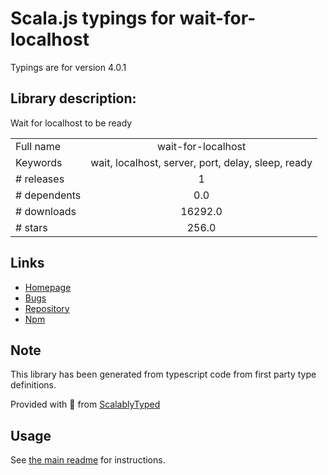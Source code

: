 
# Scala.js typings for wait-for-localhost

Typings are for version 4.0.1

## Library description:
Wait for localhost to be ready

|                    |                 |
| ------------------ | :-------------: |
| Full name          | wait-for-localhost |
| Keywords           | wait, localhost, server, port, delay, sleep, ready |
| # releases         | 1 |
| # dependents       | 0.0 |
| # downloads        | 16292.0 |
| # stars            | 256.0 |

## Links
- [Homepage](https://github.com/sindresorhus/wait-for-localhost#readme)
- [Bugs](https://github.com/sindresorhus/wait-for-localhost/issues)
- [Repository](https://github.com/sindresorhus/wait-for-localhost)
- [Npm](https://www.npmjs.com/package/wait-for-localhost)
    


## Note
This library has been generated from typescript code from first party type definitions.

Provided with :purple_heart: from [ScalablyTyped](https://github.com/oyvindberg/ScalablyTyped)

## Usage
See [the main readme](../../readme.md) for instructions.


